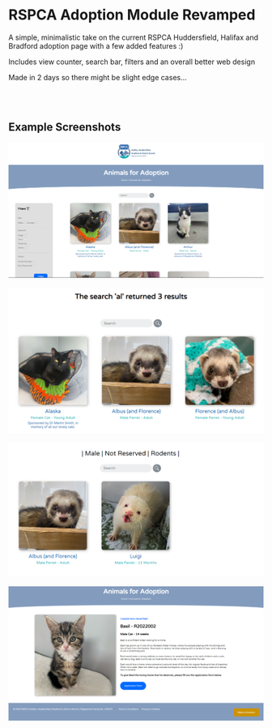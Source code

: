 <h1>RSPCA Adoption Module Revamped</h1>

A simple, minimalistic take on the current RSPCA Huddersfield, Halifax and Bradford adoption page with a few added features :)

Includes view counter, search bar, filters and an overall better web design

Made in 2 days so there might be slight edge cases...

<br><br>

<h2>Example Screenshots</h2>
<a href="#"><img src="imgs/img1.png" alt="img"></a><br><br>
<a href="#"><img src="imgs/img2.png" alt="img"></a><br><br>
<a href="#"><img src="imgs/img3.png" alt="img"></a><br><br>
<a href="#"><img src="imgs/img4.png" alt="img"></a>
